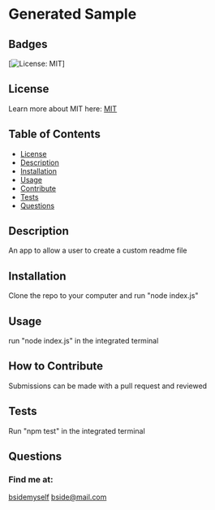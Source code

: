 # Generated Sample
  ## Badges
  [![License: MIT](https://img.shields.io/badge/License-MIT-yellow.svg)]

  ## License
  Learn more about MIT here:
  [MIT](https://opensource.org/licenses/MIT)

  ## Table of Contents
  * [License](#license)
  * [Description](#description)
  * [Installation](#installation)
  * [Usage](#usage)
  * [Contribute](#contribute)
  * [Tests](#tests)
  * [Questions](#questions)

  ## Description
  An app to allow a user to create a custom readme file

  ## Installation
  Clone the repo to your computer and run "node index.js"

  ## Usage
  run "node index.js" in the integrated terminal

  ## How to Contribute
  Submissions can be made with a pull request and reviewed

  ## Tests
  Run "npm test" in the integrated terminal

  ## Questions
  ### Find me at:
  [bsidemyself](https://github.com/bsidemyself)
  bside@mail.com